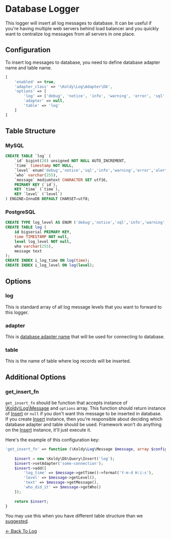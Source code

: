 # Database Logger

This logger will insert all log messages to database. It can be useful if you're having multiple web servers behind load
balancer and you quickly want to centralize log messages from all servers in one place. 

## Configuration

To insert log messages to database, you need to define database adapter name and table name.

```php
[
	'enabled' => true,
	'adapter_class' => '\Koldy\Log\Adapter\Db',
	'options' => [
		'log' => ['debug', 'notice', 'info', 'warning', 'error', 'sql', 'critical', 'alert', 'emergency'],
		'adapter' => null,
		'table' => 'log'
	]
]
```


## Table Structure

### MySQL

```sql
CREATE TABLE `log` (
	`id` bigint(20) unsigned NOT NULL AUTO_INCREMENT,
	`time` timestamp NOT NULL,
	`level` enum('debug','notice','sql','info','warning','error','alert','emergency','critical') NOT NULL,
	`who` varchar(255),
	`message` mediumtext CHARACTER SET utf16,
	PRIMARY KEY (`id`),
	KEY `time` (`time`),
	KEY `level` (`level`)
) ENGINE=InnoDB DEFAULT CHARSET=utf8;
```

### PostgreSQL

```sql
CREATE TYPE log_level AS ENUM ('debug','notice','sql','info','warning','error','alert','emergency','critical');
CREATE TABLE log (
    id bigserial PRIMARY KEY,
    time TIMESTAMP NOT null,
    level log_level NOT null,
    who varchar(255),
    message text
);
CREATE INDEX i_log_time ON log(time);
CREATE INDEX i_log_level ON log(level);
```



## Options

### log

This is standard array of all log message levels that you want to forward to this logger.

### adapter

This is [database adapter name](../database.md#configuration) that will be used for connecting to database.

### table

This is the name of table where log records will be inserted.

## Additional Options

### get_insert_fn

`get_insert_fn` should be function that accepts instance of [\Koldy\Log\Message](../log.md#log-elements) and
`options` array. This function should return instance of [Insert](../database/insert-query-builder.md) or `null` if
you don't want this message to be inserted in database. If you create [Insert](../database/insert-query-builder.md)
instance, then you're responsible about deciding which database adapter and table should be used. Framework won't do
anything on the [Insert](../database/insert-query-builder.md) instance, it'll just execute it.

Here's the example of this configuration key:  

```php
'get_insert_fn' => function (\Koldy\Log\Message $message, array $config) {
	
	$insert = new \Koldy\Db\Query\Insert('log');
	$insert->setAdapter('some-connection');
	$insert->add([
		'log_time' => $message->getTime()->format('Y-m-d H:i:s'),
		'level' => $message->getLevel(),
		'text' => $message->getMessage(),
		'who_did_it' => $message->getWho()
	]);
	
	return $insert;
}
```

You may use this when you have different table structure than we [suggested](#table-structure).


[&larr; Back To Log](../log.md#available-log-writers)
